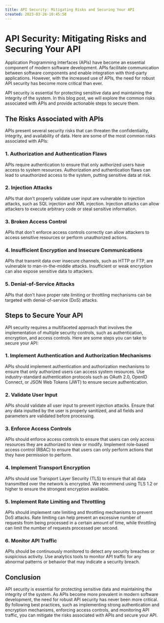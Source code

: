 ```yaml
---
title: API Security: Mitigating Risks and Securing Your API 
created: 2023-03-26-10:45:58
---
```


# API Security: Mitigating Risks and Securing Your API

Application Programming Interfaces (APIs) have become an essential component of modern software development. APIs facilitate communication between software components and enable integration with third-party applications. However, with the increased use of APIs, the need for robust API security has become more critical than ever.

API security is essential for protecting sensitive data and maintaining the integrity of the system. In this blog post, we will explore the common risks associated with APIs and provide actionable steps to secure them.

## The Risks Associated with APIs

APIs present several security risks that can threaten the confidentiality, integrity, and availability of data. Here are some of the most common risks associated with APIs:

### 1. Authorization and Authentication Flaws

APIs require authentication to ensure that only authorized users have access to system resources. Authorization and authentication flaws can lead to unauthorized access to the system, putting sensitive data at risk.

### 2. Injection Attacks

APIs that don't properly validate user input are vulnerable to injection attacks, such as SQL injection and XML injection. Injection attacks can allow attackers to execute arbitrary code or steal sensitive information.

### 3. Broken Access Control

APIs that don't enforce access controls correctly can allow attackers to access sensitive resources or perform unauthorized actions.

### 4. Insufficient Encryption and Insecure Communications

APIs that transmit data over insecure channels, such as HTTP or FTP, are vulnerable to man-in-the-middle attacks. Insufficient or weak encryption can also expose sensitive data to attackers.

### 5. Denial-of-Service Attacks

APIs that don't have proper rate limiting or throttling mechanisms can be targeted with denial-of-service (DoS) attacks.

## Steps to Secure Your API

API security requires a multifaceted approach that involves the implementation of multiple security controls, such as authentication, encryption, and access controls. Here are some steps you can take to secure your API:

### 1. Implement Authentication and Authorization Mechanisms

APIs should implement authentication and authorization mechanisms to ensure that only authorized users can access system resources. Use industry-standard authentication protocols such as OAuth 2.0, OpenID Connect, or JSON Web Tokens (JWT) to ensure secure authentication.

### 2. Validate User Input

APIs should validate all user input to prevent injection attacks. Ensure that any data inputted by the user is properly sanitized, and all fields and parameters are validated before processing. 

### 3. Enforce Access Controls

APIs should enforce access controls to ensure that users can only access resources they are authorized to view or modify. Implement role-based access control (RBAC) to ensure that users can only perform actions that they have permission to perform.

### 4. Implement Transport Encryption

APIs should use Transport Layer Security (TLS) to ensure that all data transmitted over the network is encrypted. We recommend using TLS 1.2 or higher to ensure the strongest encryption available.

### 5. Implement Rate Limiting and Throttling

APIs should implement rate limiting and throttling mechanisms to prevent DoS attacks. Rate limiting can help prevent an excessive number of requests from being processed in a certain amount of time, while throttling can limit the number of requests processed per second.

### 6. Monitor API Traffic

APIs should be continuously monitored to detect any security breaches or suspicious activity. Use analytics tools to monitor API traffic for any abnormal patterns or behavior that may indicate a security breach.

## Conclusion

API security is essential for protecting sensitive data and maintaining the integrity of the system. As APIs become more prevalent in modern software development, the need for robust API security has never been more critical. By following best practices, such as implementing strong authentication and encryption mechanisms, enforcing access controls, and monitoring API traffic, you can mitigate the risks associated with APIs and secure your API.
